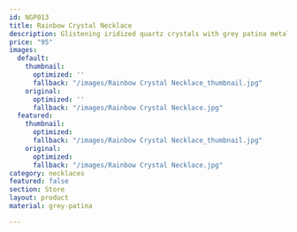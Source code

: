 ```yaml
---
id: NGP013
title: Rainbow Crystal Necklace
description: Glistening iridized quartz crystals with grey patina metal spacer beads.
price: "95"
images:
  default:
    thumbnail:
      optimized: ''
      fallback: "/images/Rainbow Crystal Necklace_thumbnail.jpg"
    original:
      optimized: ''
      fallback: "/images/Rainbow Crystal Necklace.jpg"
  featured:
    thumbnail:
      optimized: 
      fallback: "/images/Rainbow Crystal Necklace_thumbnail.jpg"
    original:
      optimized: 
      fallback: "/images/Rainbow Crystal Necklace.jpg"
category: necklaces
featured: false
section: Store
layout: product
material: grey-patina

---
```

